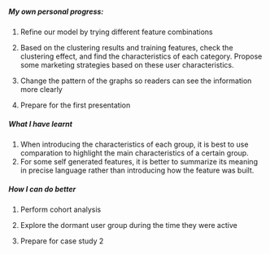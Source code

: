 ##### My own personal progress:

1. Refine our model by trying different feature combinations
2. Based on the clustering results and training features, check the clustering effect, and find the characteristics of each category. Propose some marketing strategies based on these user characteristics.

3. Change the pattern of the graphs so readers can see the information more clearly

4. Prepare for the first presentation



##### What I have learnt

1. When introducing the characteristics of each group, it is best to use comparation to highlight the main characteristics of a certain group.
2. For some self generated features, it is better to summarize its meaning in precise language rather than introducing how the feature was built.



##### How I can do better

1. Perform cohort analysis

2. Explore the dormant user group during the time they were active

3. Prepare for case study 2